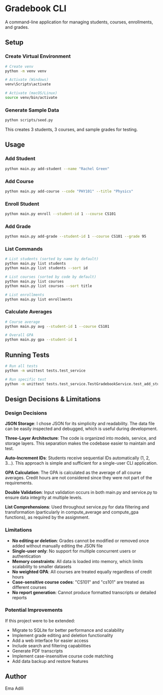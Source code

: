 # Gradebook CLI

A command-line application for managing students, courses, enrollments, and grades.

## Setup

### Create Virtual Environment

```bash
# Create venv
python -m venv venv

# Activate (Windows)
venv\Scripts\activate

# Activate (macOS/Linux)
source venv/bin/activate
```

### Generate Sample Data

```bash
python scripts/seed.py
```

This creates 3 students, 3 courses, and sample grades for testing.

## Usage

### Add Student

```bash
python main.py add-student --name "Rachel Green"
```

### Add Course

```bash
python main.py add-course --code "PHY101" --title "Physics"
```

### Enroll Student

```bash
python main.py enroll --student-id 1 --course CS101
```

### Add Grade

```bash
python main.py add-grade --student-id 1 --course CS101 --grade 95
```

### List Commands

```bash
# List students (sorted by name by default)
python main.py list students
python main.py list students --sort id

# List courses (sorted by code by default)
python main.py list courses
python main.py list courses --sort title

# List enrollments
python main.py list enrollments
```

### Calculate Averages

```bash
# Course average
python main.py avg --student-id 1 --course CS101

# Overall GPA
python main.py gpa --student-id 1
```

## Running Tests

```bash
# Run all tests
python -m unittest tests.test_service

# Run specific test
python -m unittest tests.test_service.TestGradebookService.test_add_student
```

## Design Decisions & Limitations

### Design Decisions

**JSON Storage**: I chose JSON for its simplicity and readability. The data file can be easily inspected and debugged, which is useful during development.

**Three-Layer Architecture**: The code is organized into models, service, and storage layers. This separation makes the codebase easier to maintain and test.

**Auto-Increment IDs**: Students receive sequential IDs automatically (1, 2, 3...). This approach is simple and sufficient for a single-user CLI application.

**GPA Calculation**: The GPA is calculated as the average of all course averages. Credit hours are not considered since they were not part of the requirements.

**Double Validation**: Input validation occurs in both main.py and service.py to ensure data integrity at multiple levels.

**List Comprehensions**: Used throughout service.py for data filtering and transformation (particularly in compute_average and compute_gpa functions), as required by the assignment.

### Limitations

- **No editing or deletion**: Grades cannot be modified or removed once added without manually editing the JSON file
- **Single-user only**: No support for multiple concurrent users or authentication
- **Memory constraints**: All data is loaded into memory, which limits scalability to smaller datasets
- **No weighted GPA**: All courses are treated equally regardless of credit hours
- **Case-sensitive course codes**: "CS101" and "cs101" are treated as different courses
- **No report generation**: Cannot produce formatted transcripts or detailed reports

### Potential Improvements

If this project were to be extended:

- Migrate to SQLite for better performance and scalability
- Implement grade editing and deletion functionality
- Add a web interface for easier access
- Include search and filtering capabilities
- Generate PDF transcripts
- Implement case-insensitive course code matching
- Add data backup and restore features

## Author

Ema Adili
